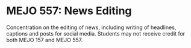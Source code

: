 # MEJO 557: News Editing

Concentration on the editing of news, including writing of headlines, captions and posts for social media. Students may not receive credit for both MEJO 157 and MEJO 557.